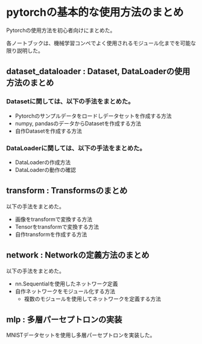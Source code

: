 # pytorchの基本的な使用方法のまとめ

Pytorchの使用方法を初心者向けにまとめた。

各ノートブックは、機械学習コンペでよく使用されるモジュール化までを可能な限り説明した。

## dataset_dataloader : Dataset, DataLoaderの使用方法のまとめ

### Datasetに関しては、以下の手法をまとめた。

- Pytorchのサンプルデータをロードしデータセットを作成する方法
- numpy, pandasのデータからDatasetを作成する方法
- 自作Datasetを作成する方法

### DataLoaderに関しては、以下の手法をまとめた。

- DataLoaderの作成方法
- DataLoaderの動作の確認

## transform : Transformsのまとめ

以下の手法をまとめた。

- 画像をtransformで変換する方法
- Tensorをtransformで変換する方法
- 自作transformを作成する方法

## network : Networkの定義方法のまとめ

以下の手法をまとめた。

- nn.Sequentialを使用したネットワーク定義
- 自作ネットワークをモジュール化する方法
  - 複数のモジュールを使用してネットワークを定義する方法
  
  
## mlp : 多層パーセプトロンの実装

MNISTデータセットを使用し多層パーセプトロンを実装した。
  
 
